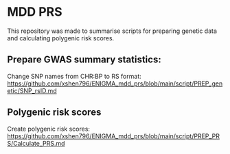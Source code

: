 # MDD PRS

This repository was made to summarise scripts for preparing genetic data and calculating polygenic risk scores.

## Prepare GWAS summary statistics:

Change SNP names from CHR:BP to RS format: https://github.com/xshen796/ENIGMA_mdd_prs/blob/main/script/PREP_genetic/SNP_rsID.md


## Polygenic risk scores
Create polygenic risk scores: https://github.com/xshen796/ENIGMA_mdd_prs/blob/main/script/PREP_PRS/Calculate_PRS.md
